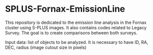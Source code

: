 # SPLUS-Fornax-EmissionLine

This repository is dedicated to the emission line analysis in the Fornax cluster using S-PLUS images.
It also contains codes related to Legacy Survey. The goal is to create comparisons between both surveys.

Input data: list of objects to be analyzed. It is necessary to have ID, RA, DEC, radius (image cutout size in pixels)
